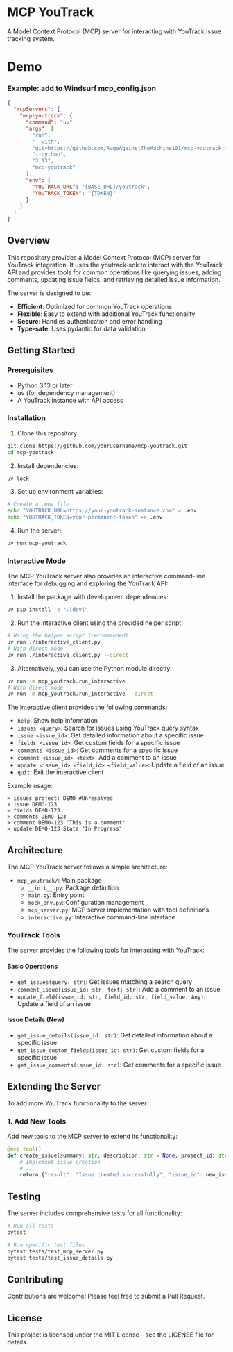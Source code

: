 # MCP YouTrack

A Model Context Protocol (MCP) server for interacting with YouTrack issue tracking system.

# Demo

### Example: add to Windsurf mcp_config.json
```json
{
  "mcpServers": {
    "mcp-youtrack": {
      "command": "uv",
      "args": [
        "run",
        "--with",
        "git+https://github.com/RageAgainstTheMachine101/mcp-youtrack.git",
        "--python",
        "3.13",
        "mcp-youtrack"
      ],
      "env": {
        "YOUTRACK_URL": "{BASE_URL}/youtrack",
        "YOUTRACK_TOKEN": "{TOKEN}"
      }
    }
  }
}
```

## Overview

This repository provides a Model Context Protocol (MCP) server for YouTrack integration. It uses the youtrack-sdk to interact with the YouTrack API and provides tools for common operations like querying issues, adding comments, updating issue fields, and retrieving detailed issue information.

The server is designed to be:
- **Efficient**: Optimized for common YouTrack operations
- **Flexible**: Easy to extend with additional YouTrack functionality
- **Secure**: Handles authentication and error handling
- **Type-safe**: Uses pydantic for data validation

## Getting Started

### Prerequisites

- Python 3.13 or later
- uv (for dependency management)
- A YouTrack instance with API access

### Installation

1. Clone this repository:
```bash
git clone https://github.com/yourusername/mcp-youtrack.git
cd mcp-youtrack
```

2. Install dependencies:
```bash
uv lock
```

3. Set up environment variables:
```bash
# Create a .env file
echo "YOUTRACK_URL=https://your-youtrack-instance.com" > .env
echo "YOUTRACK_TOKEN=your-permanent-token" >> .env
```

4. Run the server:
```bash
uv run mcp-youtrack
```

### Interactive Mode

The MCP YouTrack server also provides an interactive command-line interface for debugging and exploring the YouTrack API:

1. Install the package with development dependencies:
```bash
uv pip install -e ".[dev]"
```

2. Run the interactive client using the provided helper script:
```bash
# Using the helper script (recommended)
uv run ./interactive_client.py
# With direct mode
uv run ./interactive_client.py --direct
```

3. Alternatively, you can use the Python module directly:
```bash
uv run -m mcp_youtrack.run_interactive
# With direct mode 
uv run -m mcp_youtrack.run_interactive --direct
```

The interactive client provides the following commands:

- `help`: Show help information
- `issues <query>`: Search for issues using YouTrack query syntax
- `issue <issue_id>`: Get detailed information about a specific issue
- `fields <issue_id>`: Get custom fields for a specific issue
- `comments <issue_id>`: Get comments for a specific issue
- `comment <issue_id> <text>`: Add a comment to an issue
- `update <issue_id> <field_id> <field_value>`: Update a field of an issue
- `quit`: Exit the interactive client

Example usage:
```
> issues project: DEMO #Unresolved
> issue DEMO-123
> fields DEMO-123
> comments DEMO-123
> comment DEMO-123 "This is a comment"
> update DEMO-123 State "In Progress"
```

## Architecture

The MCP YouTrack server follows a simple architecture:

- `mcp_youtrack/`: Main package
  - `__init__.py`: Package definition
  - `main.py`: Entry point
  - `mock_env.py`: Configuration management
  - `mcp_server.py`: MCP server implementation with tool definitions
  - `interactive.py`: Interactive command-line interface

### YouTrack Tools

The server provides the following tools for interacting with YouTrack:

#### Basic Operations
- `get_issues(query: str)`: Get issues matching a search query
- `comment_issue(issue_id: str, text: str)`: Add a comment to an issue
- `update_field(issue_id: str, field_id: str, field_value: Any)`: Update a field of an issue

#### Issue Details (New)
- `get_issue_details(issue_id: str)`: Get detailed information about a specific issue
- `get_issue_custom_fields(issue_id: str)`: Get custom fields for a specific issue
- `get_issue_comments(issue_id: str)`: Get comments for a specific issue

## Extending the Server

To add more YouTrack functionality to the server:

### 1. Add New Tools

Add new tools to the MCP server to extend its functionality:

```python
@mcp.tool()
def create_issue(summary: str, description: str = None, project_id: str = None):
    # Implement issue creation
    # ...
    return {"result": "Issue created successfully", "issue_id": new_issue.id}
```

## Testing

The server includes comprehensive tests for all functionality:

```bash
# Run all tests
pytest

# Run specific test files
pytest tests/test_mcp_server.py
pytest tests/test_issue_details.py
```

## Contributing

Contributions are welcome! Please feel free to submit a Pull Request.

## License

This project is licensed under the MIT License - see the LICENSE file for details.
